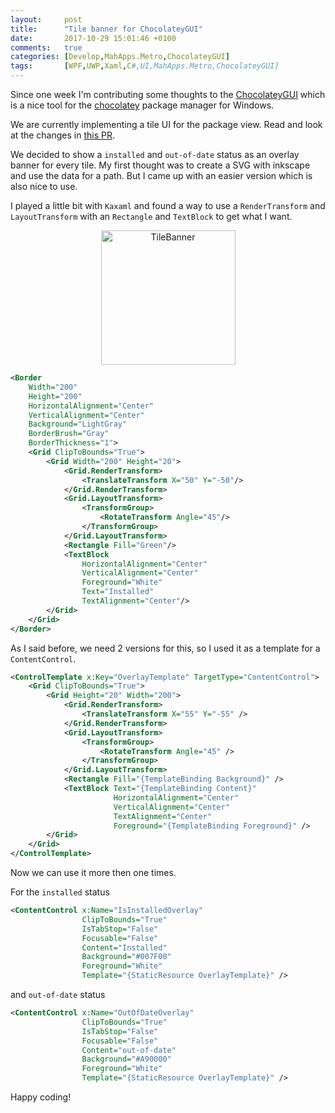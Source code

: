 ```yaml
---
layout:     post
title:      "Tile banner for ChocolateyGUI"
date:       2017-10-29 15:01:46 +0100
comments:   true
categories: [Develop,MahApps.Metro,ChocolateyGUI]
tags:       [WPF,UWP,Xaml,C#,UI,MahApps.Metro,ChocolateyGUI]
---
```


Since one week I'm contributing some thoughts to the [ChocolateyGUI](https://github.com/chocolatey/ChocolateyGUI) which is a nice tool for the [chocolatey](https://chocolatey.org/) package manager for Windows.

We are currently implementing a tile UI for the package view. Read and look at the changes in [this PR](https://github.com/chocolatey/ChocolateyGUI/pull/518).

We decided to show a `installed` and `out-of-date` status as an overlay banner for every tile. My first thought was to create a SVG with inkscape and use the data for a path. But I came up with an easier version which is also nice to use.

I played a little bit with `Kaxaml` and found a way to use a `RenderTransform` and `LayoutTransform` with an `Rectangle` and `TextBlock` to get what I want.

<div align="center">
    <img alt="TileBanner" width="215" heigth="215" src="{{ site.url }}/images/tile_banner.png">
</div>

```xml
<Border
    Width="200"
    Height="200"
    HorizontalAlignment="Center"
    VerticalAlignment="Center"
    Background="LightGray"
    BorderBrush="Gray"
    BorderThickness="1">
    <Grid ClipToBounds="True">
        <Grid Width="200" Height="20">
            <Grid.RenderTransform>
                <TranslateTransform X="50" Y="-50"/>
            </Grid.RenderTransform>
            <Grid.LayoutTransform>
                <TransformGroup>
                    <RotateTransform Angle="45"/>
                </TransformGroup>
            </Grid.LayoutTransform>
            <Rectangle Fill="Green"/>
            <TextBlock
                HorizontalAlignment="Center"
                VerticalAlignment="Center"
                Foreground="White"
                Text="Installed"
                TextAlignment="Center"/>
        </Grid>
    </Grid>
</Border>
```

As I said before, we need 2 versions for this, so I used it as a template for a `ContentControl`.

```xml
<ControlTemplate x:Key="OverlayTemplate" TargetType="ContentControl">
    <Grid ClipToBounds="True">
        <Grid Height="20" Width="200">
            <Grid.RenderTransform>
                <TranslateTransform X="55" Y="-55" />
            </Grid.RenderTransform>
            <Grid.LayoutTransform>
                <TransformGroup>
                    <RotateTransform Angle="45" />
                </TransformGroup>
            </Grid.LayoutTransform>
            <Rectangle Fill="{TemplateBinding Background}" />
            <TextBlock Text="{TemplateBinding Content}"
                       HorizontalAlignment="Center"
                       VerticalAlignment="Center"
                       TextAlignment="Center"
                       Foreground="{TemplateBinding Foreground}" />
        </Grid>
    </Grid>
</ControlTemplate>
```

Now we can use it more then one times.

For the `installed` status

```xml
<ContentControl x:Name="IsInstalledOverlay"
                ClipToBounds="True"
                IsTabStop="False"
                Focusable="False"
                Content="Installed"
                Background="#007F00"
                Foreground="White"
                Template="{StaticResource OverlayTemplate}" />
```

and `out-of-date` status

```xml
<ContentControl x:Name="OutOfDateOverlay"
                ClipToBounds="True"
                IsTabStop="False"
                Focusable="False"
                Content="out-of-date"
                Background="#A90000"
                Foreground="White"
                Template="{StaticResource OverlayTemplate}" />
```

Happy coding!
